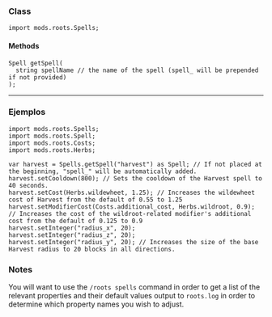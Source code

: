 
### Class

```zenscript
import mods.roots.Spells;
```

#### Methods

```zenscript
Spell getSpell(
  string spellName // the name of the spell (spell_ will be prepended if not provided)
);
```


---


### Ejemplos

```zenscript
import mods.roots.Spells;
import mods.roots.Spell;
import mods.roots.Costs;
import mods.roots.Herbs;

var harvest = Spells.getSpell("harvest") as Spell; // If not placed at the beginning, "spell_" will be automatically added.
harvest.setCooldown(800); // Sets the cooldown of the Harvest spell to 40 seconds.
harvest.setCost(Herbs.wildewheet, 1.25); // Increases the wildewheet cost of Harvest from the default of 0.55 to 1.25
harvest.setModifierCost(Costs.additional_cost, Herbs.wildroot, 0.9); // Increases the cost of the wildroot-related modifier's additional cost from the default of 0.125 to 0.9
harvest.setInteger("radius_x", 20);
harvest.setInteger("radius_z", 20);
harvest.setInteger("radius_y", 20); // Increases the size of the base Harvest radius to 20 blocks in all directions.
```

### Notes

You will want to use the `/roots spells` command in order to get a list of the relevant properties and their default values output to `roots.log` in order to determine which property names you wish to adjust.
